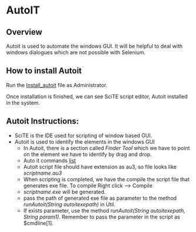 # AutoIT

## Overview
Autoit is used to automate the windows GUI. It will be helpful to deal with windows dialogues which are not possible with Selenium.

## How to install Autoit
Run the [Install_autoit](/Installs/Install_autoit.ps1) file as Administrator.

Once installation is finished, we can see SciTE script editor, Autoit installed in the system.

## Autoit Instructions:
-	SciTE is the IDE used for scripting of window based GUI.
-	Autoit is used to identify the elements in the windows GUI
	-	In Autoit, there is a section called *Finder Tool* which we have to point on the element we have to identify by drag and drop.
	- Auto it commands [list](https://www.autoitscript.com/wiki/Function_list)
	- Autoit script file should have extension as au3, so file looks like *scriptname.au3*
	- When scripting is completed, we have the compile the script file that generates exe file. To compile Right click --> Compile
	-	*scriptname.exe* will be generated.
	-	pass the path of generated exe file as parameter to the method *runAutoit(String autoitexepath)* in Util.
	-	If exists parameter, use the method *runAutoit(String autoitexepath, String param1)*. Remember to pass the parameter in the script as $cmdline[1].
